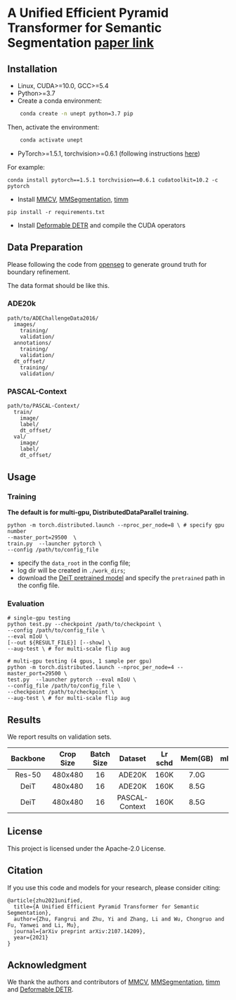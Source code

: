 # A Unified Efficient Pyramid Transformer for Semantic Segmentation [paper link](https://openaccess.thecvf.com/content/ICCV2021W/VSPW/papers/Zhu_A_Unified_Efficient_Pyramid_Transformer_for_Semantic_Segmentation_ICCVW_2021_paper.pdf)

## Installation

* Linux, CUDA>=10.0, GCC>=5.4
* Python>=3.7
* Create a conda environment:

```bash
    conda create -n unept python=3.7 pip
```

Then, activate the environment:
```bash
    conda activate unept
```
* PyTorch>=1.5.1, torchvision>=0.6.1 (following instructions [here](https://pytorch.org/))

For example:
```
conda install pytorch==1.5.1 torchvision==0.6.1 cudatoolkit=10.2 -c pytorch
```

* Install [MMCV](https://mmcv.readthedocs.io/en/latest/), [MMSegmentation](https://github.com/open-mmlab/mmsegmentation/blob/master/docs/install.md), [timm](https://pypi.org/project/timm/)

```
pip install -r requirements.txt
```

* Install [Deformable DETR](https://github.com/fundamentalvision/Deformable-DETR) and compile the CUDA operators


## Data Preparation
Please following the code from [openseg](https://github.com/openseg-group/openseg.pytorch) to generate ground truth for boundary refinement. 

The data format should be like this.

### ADE20k

```
path/to/ADEChallengeData2016/
  images/
    training/
    validation/
  annotations/ 
    training/
    validation/
  dt_offset/
    training/
    validation/
```
### PASCAL-Context
```
path/to/PASCAL-Context/
  train/
    image/
    label/
    dt_offset/
  val/
    image/
    label/
    dt_offset/
```

## Usage 
### Training 
**The default is for multi-gpu, DistributedDataParallel training.**

```
python -m torch.distributed.launch --nproc_per_node=8 \ # specify gpu number
--master_port=29500  \
train.py  --launcher pytorch \
--config /path/to/config_file 
```

- specify the ```data_root``` in the config file;
- log dir will be created in ```./work_dirs```;
- download the [DeiT pretrained model](https://dl.fbaipublicfiles.com/deit/deit_base_distilled_patch16_384-d0272ac0.pth) and specify the ```pretrained``` path in the config file.


<!-- **3. I try to take 'H/8*W/8 x 256' as the vector size for decoder input and remain stride 32 for the backbone.**

In the config, ```num_queries=4096``` and ```dec_stride=8``` are specified.

It can run with single gpu (one sample on it). (```norm_cfg = dict(type='BN', requires_grad=True)```)
```
python train.py --config_file ./configs/resV1c50_32x_dec8x_tr2+2_512x512_adamW_step_640k_ade20k.py
```

But, it got the ```CUDA error: an illegal memory access was encountered``` when trained with multi-gpu (```norm_cfg = dict(type='SyncBN', requires_grad=True)```):

```
python -m torch.distributed.launch --nproc_per_node=8 --master_port=29500 train.py  --launcher pytorch \
--config_file ./configs/resV1c50_32x_dec8x_tr2+2_512x512_adamW_step_640k_ade20k.py
``` -->


### Evaluation
<!-- 1. directly resize image and ground truth to 512x512 by bilinear interpolation and nearest interpolation, respectively. ('test_mode': 'direct_resize')

The default is for single-gpu evaluation with batch size being 1.
```
python evaluate.py --eval \
--config_file configs/resV1c50_segtr2_512x512_ade20k.yaml \
--checkpoint log/checkpoint_0131.pth.tar \
--data_root /path/to/ADEChallengeData2016
``` -->

```
# single-gpu testing
python test.py --checkpoint /path/to/checkpoint \
--config /path/to/config_file \
--eval mIoU \
[--out ${RESULT_FILE}] [--show] \
--aug-test \ # for multi-scale flip aug

# multi-gpu testing (4 gpus, 1 sample per gpu)
python -m torch.distributed.launch --nproc_per_node=4 --master_port=29500 \
test.py  --launcher pytorch --eval mIoU \
--config_file /path/to/config_file \
--checkpoint /path/to/checkpoint \
--aug-test \ # for multi-scale flip aug
```

## Results
We report results on validation sets.

| Backbone | Crop Size | Batch Size | Dataset | Lr schd | Mem(GB) | mIoU(ms+flip) | config |
| :------: | :-----: | :-----: | :-----: | :-----: | :-----: | :-----: | :-----: | 
| Res-50 | 480x480 | 16 | ADE20K | 160K | 7.0G | 46.1 | [config](https://github.com/amazon-research/unified-ept/configs/res50_unept_ade20k.py) |
| DeiT | 480x480 | 16 | ADE20K | 160K | 8.5G | 50.5 | [config](https://github.com/amazon-research/unified-ept/configs/deit_unept_ade20k.py) |
| DeiT | 480x480 | 16 | PASCAL-Context | 160K | 8.5G | 55.2 | [config](https://github.com/amazon-research/unified-ept/configs/deit_unept_pcontext.py) |


## License

This project is licensed under the Apache-2.0 License.

## Citation

If you use this code and models for your research, please consider citing:

```
@article{zhu2021unified,
  title={A Unified Efficient Pyramid Transformer for Semantic Segmentation},
  author={Zhu, Fangrui and Zhu, Yi and Zhang, Li and Wu, Chongruo and Fu, Yanwei and Li, Mu},
  journal={arXiv preprint arXiv:2107.14209},
  year={2021}
}
```

## Acknowledgment

We thank the authors and contributors of [MMCV](https://mmcv.readthedocs.io/en/latest/), [MMSegmentation](https://github.com/open-mmlab/mmsegmentation/blob/master/docs/install.md), [timm](https://pypi.org/project/timm/) and [Deformable DETR](https://github.com/fundamentalvision/Deformable-DETR).
<!-- ### Using Longformer

1. install longformer (when using tvm mode, the compiled file only supports CUDA 10.0 with pyTorch 1.2)
```
pip install git+https://github.com/allenai/longformer.git
```

2. reinstall mmcv and mmsegmentation
```
pip install mmcv==1.1.0
pip install mmsegmentation==0.5.0
``` -->

<!-- ### Evaluate on Cityscapes
1. on validation set.

```
python -m torch.distributed.launch --nproc_per_node=4 --master_port=29500 \
test.py  --launcher pytorch  \
--aug-test \ # for multi-scale flip aug
--out results.pkl --eval mIoU cityscapes
```

2. on test set. save images for submitting to the server.

```
python -m torch.distributed.launch --nproc_per_node=4 --master_port=29500 \
test.py  --launcher pytorch  \
--aug-test \ # for multi-scale flip aug
--format-only --eval-options "imgfile_prefix=./test_results"
```






  -->